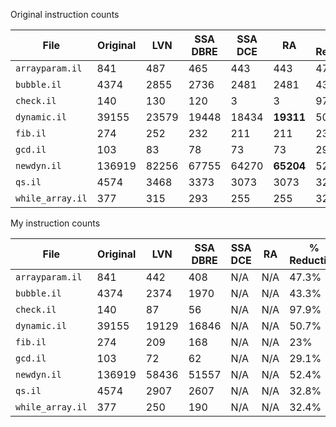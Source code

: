 Original instruction counts

| File            | Original | LVN   | SSA DBRE | SSA DCE | RA        | % Reduction |
| -               | -        | -     | -        | -       | -         | -           |
|`arrayparam.il`  |841       |487    | 465      | 443     | 443       | 47.3%       |
|`bubble.il`      |4374      |2855   | 2736     | 2481    | 2481      | 43.3%       |
|`check.il`       |140       |130    | 120      | 3       | 3         | 97.9%       |
|`dynamic.il`     |39155     |23579  | 19448    | 18434   | **19311** | 50.7%       |
|`fib.il`         |274       |252    | 232      | 211     | 211       | 23%         |
|`gcd.il`         |103       |83     | 78       | 73      | 73        | 29.1%       |
|`newdyn.il`      |136919    |82256  | 67755    | 64270   | **65204** | 52.4%       |
|`qs.il`          |4574      |3468   | 3373     | 3073    | 3073      | 32.8%       |
|`while_array.il` |377       |315    | 293      | 255     | 255       | 32.4%       |

My instruction counts

| File            | Original | LVN    | SSA DBRE | SSA DCE | RA       | % Reduction |
| -               | -        | -      | -        | -       | -        | -           |
|`arrayparam.il`  |841       | 442    | 408      | N/A     | N/A      | 47.3%       |
|`bubble.il`      |4374      | 2374   | 1970     | N/A     | N/A      | 43.3%       |
|`check.il`       |140       | 87     | 56       | N/A     | N/A      | 97.9%       |
|`dynamic.il`     |39155     | 19129  | 16846    | N/A     | N/A      | 50.7%       |
|`fib.il`         |274       | 209    | 168      | N/A     | N/A      | 23%         |
|`gcd.il`         |103       | 72     | 62       | N/A     | N/A      | 29.1%       |
|`newdyn.il`      |136919    | 58436  | 51557    | N/A     | N/A      | 52.4%       |
|`qs.il`          |4574      | 2907   | 2607     | N/A     | N/A      | 32.8%       |
|`while_array.il` |377       | 250    | 190      | N/A     | N/A      | 32.4%       |
